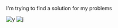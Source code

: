 
I'm trying to find a solution for my problems



![y](https://user-images.githubusercontent.com/51720992/124522020-54406180-ddfa-11eb-8d59-100a2ec09055.png)
![j](https://user-images.githubusercontent.com/51720992/124522023-560a2500-ddfa-11eb-8210-480a9f2714a9.png)
